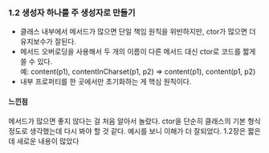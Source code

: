 ### 1.2 생성자 하나를 주 생성자로 만들기

* 클래스 내부에서 메서드가 많으면 단일 책임 원칙을 위반하지만, ctor가 많으면 더 유지보수가 잘된다.
* 메서드 오버로딩을 사용해서 두 개의 이름이 다른 메서드 대신 ctor로 코드를 짧게 쓸 수 있다. <br />
  예: content(p1), contentInCharset(p1, p2) => content(p1), content(p1, p2)
* 내부 프로퍼티를 한 곳에서만 초기화하는 게 핵심 원칙이다.

#### 느낀점 <br />
메서드가 많으면 좋지 않다는 걸 처음 알아서 놀랐다. ctor을 단순히 클래스의 기본 형식 정도로 생각했는데 다시 봐야 할 것 같다. 
예시를 보니 이해가 더 잘되었다. 1.2장은 짧은데 새로운 내용이 많았다
